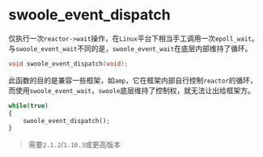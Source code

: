 # swoole_event_dispatch

仅执行一次`reactor->wait`操作，在`Linux`平台下相当手工调用一次`epoll_wait`。与`swoole_event_wait`不同的是，`swoole_event_wait`在底层内部维持了循环。

```c
void swoole_event_dispatch(void);
```

此函数的目的是兼容一些框架，如`amp`，它在框架内部自行控制`reactor`的循环，而使用`swoole_event_wait`，`swoole`底层维持了控制权，就无法让出给框架方。


```php
while(true)
{
	swoole_event_dispatch();
}
```

> 需要`2.1.2`/`1.10.3`或更高版本